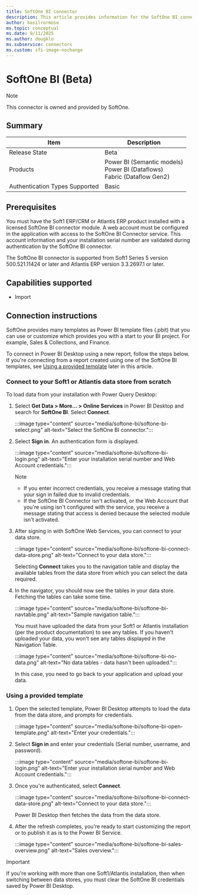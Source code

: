 ```yaml
---
title: SoftOne BI connector
description: This article provides information for the SoftOne BI connector and a tutorial for usage.
author: basilrormose
ms.topic: conceptual
ms.date: 9/11/2025
ms.author: dougklo
ms.subservice: connectors
ms.custom: sfi-image-nochange
---
```


# SoftOne BI (Beta)

>[!Note]
>This connector is owned and provided by SoftOne.

## Summary

| Item | Description |
| ---- | ----------- |
| Release State | Beta |
| Products | Power BI (Semantic models)<br/>Power BI (Dataflows)<br/>Fabric (Dataflow Gen2) |
| Authentication Types Supported | Basic |

## Prerequisites

You must have the Soft1 ERP/CRM or Atlantis ERP product installed with a licensed SoftOne BI connector module. A web account must be configured in the application with access to the SoftOne BI Connector service. This account information and your installation serial number are validated during authentication by the SoftOne BI connector.

The SoftOne BI connector is supported from Soft1 Series 5 version 500.521.11424 or later and Atlantis ERP version 3.3.2697.1 or later.

## Capabilities supported

* Import

## Connection instructions

SoftOne provides many templates as Power BI template files (.pbit) that you can use or customize which provides you with a start to your BI project. For example, Sales & Collections, and Finance.

To connect in Power BI Desktop using a new report, follow the steps below. If you're connecting from a report created using one of the SoftOne BI templates, see [Using a provided template](#using-a-provided-template) later in this article.

### Connect to your Soft1 or Atlantis data store from scratch

To load data from your installation with Power Query Desktop:

1. Select **Get Data > More... > Online Services** in Power BI Desktop and search for **SoftOne BI**. Select **Connect**.

    :::image type="content" source="media/softone-bi/softone-bi-select.png" alt-text="Select the SoftOne BI connector.":::

1. Select **Sign in**. An authentication form is displayed.

    :::image type="content" source="media/softone-bi/softone-bi-login.png" alt-text="Enter your installation serial number and Web Account credentials.":::

    > [!NOTE]
    >
    >* If you enter incorrect credentials, you receive a message stating that your sign in failed due to invalid credentials.
    >* If the SoftOne BI Connector isn't activated, or the Web Account that you're using isn't configured with the service, you receive a message stating that access is denied because the selected module isn't activated.

1. After signing in with SoftOne Web Services, you can connect to your data store.

    :::image type="content" source="media/softone-bi/softone-bi-connect-data-store.png" alt-text="Connect to your data store.":::

    Selecting **Connect** takes you to the navigation table and display the available tables from the data store from which you can select the data required.

1. In the navigator, you should now see the tables in your data store. Fetching the tables can take some time.

    :::image type="content" source="media/softone-bi/softone-bi-navtable.png" alt-text="Sample navigation table.":::

    You must have uploaded the data from your Soft1 or Atlantis installation (per the product documentation) to see any tables. If you haven't uploaded your data, you won't see any tables displayed in the Navigation Table.

    :::image type="content" source="media/softone-bi/softone-bi-no-data.png" alt-text="No data tables - data hasn't been uploaded.":::

    In this case, you need to go back to your application and upload your data.

### Using a provided template

1. Open the selected template, Power BI Desktop attempts to load the data from the data store, and prompts for credentials.

    :::image type="content" source="media/softone-bi/softone-bi-open-template.png" alt-text="Enter your credentials.":::

1. Select **Sign in** and enter your credentials (Serial number, username, and password).

    :::image type="content" source="media/softone-bi/softone-bi-login.png" alt-text="Enter your installation serial number and Web Account credentials.":::

1. Once you're authenticated, select **Connect**.

    :::image type="content" source="media/softone-bi/softone-bi-connect-data-store.png" alt-text="Connect to your data store.":::

    Power BI Desktop then fetches the data from the data store.

1. After the refresh completes, you're ready to start customizing the report or to publish it as is to the Power BI Service.

    :::image type="content" source="media/softone-bi/softone-bi-sales-overview.png" alt-text="Sales overview.":::

> [!IMPORTANT]
> If you're working with more than one Soft1/Atlantis installation, then when switching between data stores, you must clear the SoftOne BI credentials saved by Power BI Desktop.
